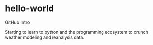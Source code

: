 # hello-world
GitHub Intro

Starting to learn to python and the programming ecosystem to crunch weather modeling and reanalysis data.
